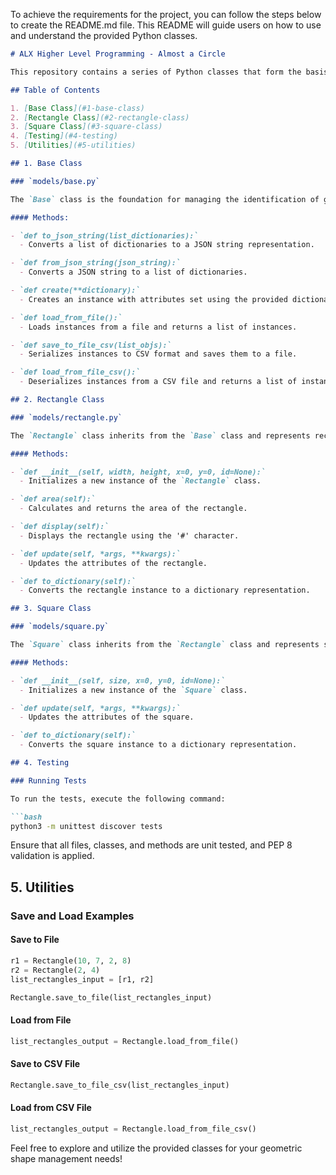 To achieve the requirements for the project, you can follow the steps below to create the README.md file. This README will guide users on how to use and understand the provided Python classes.

```markdown
# ALX Higher Level Programming - Almost a Circle

This repository contains a series of Python classes that form the basis for managing geometric shapes, specifically rectangles and squares. Each class is designed to inherit from a base class that provides shared functionality and attributes.

## Table of Contents

1. [Base Class](#1-base-class)
2. [Rectangle Class](#2-rectangle-class)
3. [Square Class](#3-square-class)
4. [Testing](#4-testing)
5. [Utilities](#5-utilities)

## 1. Base Class

### `models/base.py`

The `Base` class is the foundation for managing the identification of geometric shapes. It includes methods for converting instances to JSON strings, creating instances from dictionaries, and loading instances from files.

#### Methods:

- `def to_json_string(list_dictionaries):`
  - Converts a list of dictionaries to a JSON string representation.

- `def from_json_string(json_string):`
  - Converts a JSON string to a list of dictionaries.

- `def create(**dictionary):`
  - Creates an instance with attributes set using the provided dictionary.

- `def load_from_file():`
  - Loads instances from a file and returns a list of instances.

- `def save_to_file_csv(list_objs):`
  - Serializes instances to CSV format and saves them to a file.

- `def load_from_file_csv():`
  - Deserializes instances from a CSV file and returns a list of instances.

## 2. Rectangle Class

### `models/rectangle.py`

The `Rectangle` class inherits from the `Base` class and represents rectangles. It includes methods for calculating area, displaying the rectangle, and updating its attributes.

#### Methods:

- `def __init__(self, width, height, x=0, y=0, id=None):`
  - Initializes a new instance of the `Rectangle` class.

- `def area(self):`
  - Calculates and returns the area of the rectangle.

- `def display(self):`
  - Displays the rectangle using the '#' character.

- `def update(self, *args, **kwargs):`
  - Updates the attributes of the rectangle.

- `def to_dictionary(self):`
  - Converts the rectangle instance to a dictionary representation.

## 3. Square Class

### `models/square.py`

The `Square` class inherits from the `Rectangle` class and represents squares. It includes methods for updating its attributes and converting the instance to a dictionary.

#### Methods:

- `def __init__(self, size, x=0, y=0, id=None):`
  - Initializes a new instance of the `Square` class.

- `def update(self, *args, **kwargs):`
  - Updates the attributes of the square.

- `def to_dictionary(self):`
  - Converts the square instance to a dictionary representation.

## 4. Testing

### Running Tests

To run the tests, execute the following command:

```bash
python3 -m unittest discover tests
```

Ensure that all files, classes, and methods are unit tested, and PEP 8 validation is applied.

## 5. Utilities

### Save and Load Examples

#### Save to File

```python
r1 = Rectangle(10, 7, 2, 8)
r2 = Rectangle(2, 4)
list_rectangles_input = [r1, r2]

Rectangle.save_to_file(list_rectangles_input)
```

#### Load from File

```python
list_rectangles_output = Rectangle.load_from_file()
```

#### Save to CSV File

```python
Rectangle.save_to_file_csv(list_rectangles_input)
```

#### Load from CSV File

```python
list_rectangles_output = Rectangle.load_from_file_csv()
```

Feel free to explore and utilize the provided classes for your geometric shape management needs!
```
